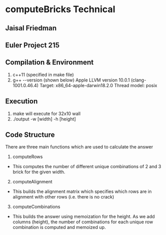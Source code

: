 # computeBricks Technical
## Jaisal Friedman
## Euler Project 215

## Compilation & Environment
1. c++11 (specified in make file)
2. g++ --version (shown below)
Apple LLVM version 10.0.1 (clang-1001.0.46.4)
Target: x86_64-apple-darwin18.2.0
Thread model: posix

## Execution
1. make will execute for 32x10 wall
2. ./output -w [width] -h [height]

## Code Structure
There are three main functions which are used to calculate the answer
1. computeRows
  - This computes the number of different unique combinations of 2 and 3 brick for the given width.
2. computeAlignment
  - This builds the alignment matrix which specifies which rows are in alignment with other rows (i.e. there is no crack)
3. computeCombinations
  - This builds the answer using memoization for the height. As we add columns (height), the number of combinations for each unique row combination is computed and memoized up. 

